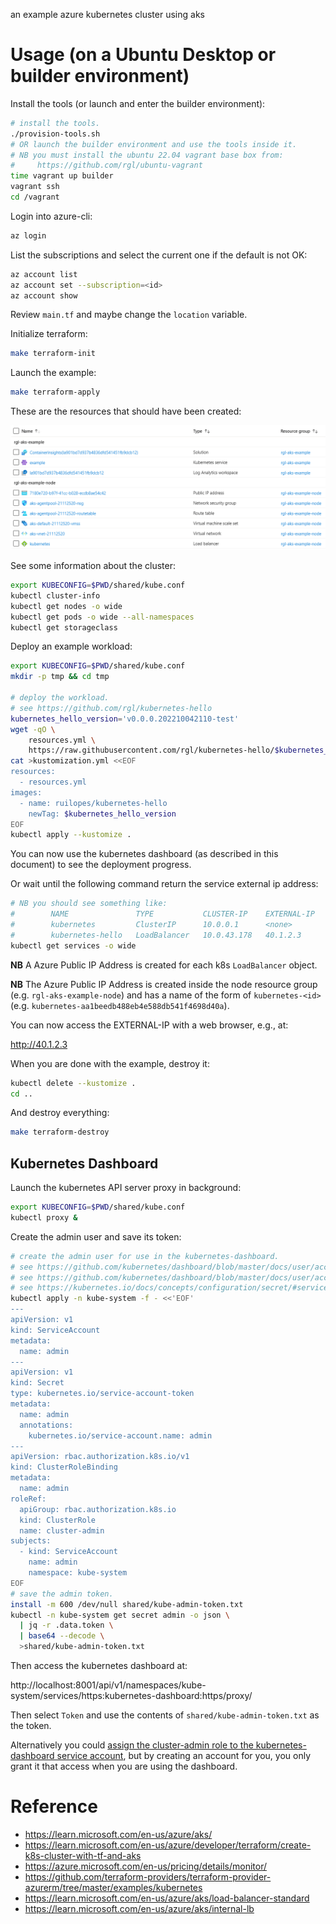 an example azure kubernetes cluster using aks

# Usage (on a Ubuntu Desktop or builder environment)

Install the tools (or launch and enter the builder environment):

```bash
# install the tools.
./provision-tools.sh
# OR launch the builder environment and use the tools inside it.
# NB you must install the ubuntu 22.04 vagrant base box from:
#     https://github.com/rgl/ubuntu-vagrant
time vagrant up builder
vagrant ssh
cd /vagrant
```

Login into azure-cli:

```bash
az login
```

List the subscriptions and select the current one if the default is not OK:

```bash
az account list
az account set --subscription=<id>
az account show
```

Review `main.tf` and maybe change the `location` variable.

Initialize terraform:

```bash
make terraform-init
```

Launch the example:

```bash
make terraform-apply
```

These are the resources that should have been created:

![](resources.png)

See some information about the cluster:

```bash
export KUBECONFIG=$PWD/shared/kube.conf
kubectl cluster-info
kubectl get nodes -o wide
kubectl get pods -o wide --all-namespaces
kubectl get storageclass
```

Deploy an example workload:

```bash
export KUBECONFIG=$PWD/shared/kube.conf
mkdir -p tmp && cd tmp

# deploy the workload.
# see https://github.com/rgl/kubernetes-hello
kubernetes_hello_version='v0.0.0.202210042110-test'
wget -qO \
    resources.yml \
    https://raw.githubusercontent.com/rgl/kubernetes-hello/$kubernetes_hello_version/resources.yml
cat >kustomization.yml <<EOF
resources:
  - resources.yml
images:
  - name: ruilopes/kubernetes-hello
    newTag: $kubernetes_hello_version
EOF
kubectl apply --kustomize .
```

You can now use the kubernetes dashboard (as described in this document) to see the deployment progress.

Or wait until the following command return the service external ip address:

```bash
# NB you should see something like:
#        NAME               TYPE           CLUSTER-IP    EXTERNAL-IP    PORT(S)        AGE   SELECTOR
#        kubernetes         ClusterIP      10.0.0.1      <none>         443/TCP        28h   <none>
#        kubernetes-hello   LoadBalancer   10.0.43.178   40.1.2.3       80:32444/TCP   10m   app=kubernetes-hello
kubectl get services -o wide
```

**NB** A Azure Public IP Address is created for each k8s `LoadBalancer` object.

**NB** The Azure Public IP Address is created inside the node resource group (e.g. `rgl-aks-example-node`) and has a name of the form of `kubernetes-<id>` (e.g. `kubernetes-aa1beedb488eb4e588db541f4698d40a`).

You can now access the EXTERNAL-IP with a web browser, e.g., at:

http://40.1.2.3

When you are done with the example, destroy it:

```bash
kubectl delete --kustomize .
cd ..
```

And destroy everything:

```bash
make terraform-destroy
```

## Kubernetes Dashboard

Launch the kubernetes API server proxy in background:

```bash
export KUBECONFIG=$PWD/shared/kube.conf
kubectl proxy &
```

Create the admin user and save its token:

```bash
# create the admin user for use in the kubernetes-dashboard.
# see https://github.com/kubernetes/dashboard/blob/master/docs/user/access-control/creating-sample-user.md
# see https://github.com/kubernetes/dashboard/blob/master/docs/user/access-control/README.md
# see https://kubernetes.io/docs/concepts/configuration/secret/#service-account-token-secrets
kubectl apply -n kube-system -f - <<'EOF'
---
apiVersion: v1
kind: ServiceAccount
metadata:
  name: admin
---
apiVersion: v1
kind: Secret
type: kubernetes.io/service-account-token
metadata:
  name: admin
  annotations:
    kubernetes.io/service-account.name: admin
---
apiVersion: rbac.authorization.k8s.io/v1
kind: ClusterRoleBinding
metadata:
  name: admin
roleRef:
  apiGroup: rbac.authorization.k8s.io
  kind: ClusterRole
  name: cluster-admin
subjects:
  - kind: ServiceAccount
    name: admin
    namespace: kube-system
EOF
# save the admin token.
install -m 600 /dev/null shared/kube-admin-token.txt
kubectl -n kube-system get secret admin -o json \
  | jq -r .data.token \
  | base64 --decode \
  >shared/kube-admin-token.txt
```

Then access the kubernetes dashboard at:

  http://localhost:8001/api/v1/namespaces/kube-system/services/https:kubernetes-dashboard:https/proxy/

Then select `Token` and use the contents of `shared/kube-admin-token.txt` as the token.

Alternatively you could [assign the cluster-admin role to the kubernetes-dashboard service account](https://docs.microsoft.com/en-us/azure/aks/kubernetes-dashboard), but by creating an account for you, you only grant it that access when you are using the dashboard.

# Reference

* https://learn.microsoft.com/en-us/azure/aks/
* https://learn.microsoft.com/en-us/azure/developer/terraform/create-k8s-cluster-with-tf-and-aks
* https://azure.microsoft.com/en-us/pricing/details/monitor/
* https://github.com/terraform-providers/terraform-provider-azurerm/tree/master/examples/kubernetes
* https://learn.microsoft.com/en-us/azure/aks/load-balancer-standard
* https://learn.microsoft.com/en-us/azure/aks/internal-lb
